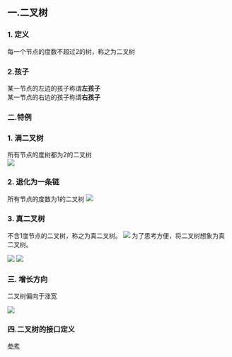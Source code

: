 ## 一.二叉树 
### 1. 定义  
每一个节点的度数不超过2的树，称之为二叉树
### 2.孩子  
某一节点的左边的孩子称谓**左孩子**   
某一节点的右边的孩子称谓**右孩子** 

### 二.特例 
### 1. 满二叉树  
所有节点的度树都为2的二叉树  
![](https://note.youdao.com/yws/public/resource/e1de6ab70a6075f4d9f88daf8c95d14b/xmlnote/2C97380305FB4FFDB804DD902C75187A/25804)
### 2. 退化为一条链 
所有节点的度数为1的二叉树
![](https://note.youdao.com/yws/public/resource/e1de6ab70a6075f4d9f88daf8c95d14b/xmlnote/3F85678142994934B6A115C1946BE8A6/25807)

### 3. 真二叉树   
不含1度节点的二叉树，称之为真二叉树。 
![](https://note.youdao.com/yws/public/resource/e1de6ab70a6075f4d9f88daf8c95d14b/xmlnote/B47AF6A7ABFE4CF2928D757ADBC3E4D8/25806) 
为了思考方便，将二叉树想象为真二叉树。  

![](https://note.youdao.com/yws/public/resource/e1de6ab70a6075f4d9f88daf8c95d14b/xmlnote/F13789D4321F43189B77BC8D1DC2BDE6/25811)
![](https://note.youdao.com/yws/public/resource/e1de6ab70a6075f4d9f88daf8c95d14b/xmlnote/C7FD0D04BCEE45ED82BD4C665DDB8F3F/25809)

### 三. 增长方向
二叉树偏向于涨宽

![](https://note.youdao.com/yws/public/resource/e1de6ab70a6075f4d9f88daf8c95d14b/xmlnote/0E9215F38CB84AAB94D39F9DD61D83B9/25802)


### 四.二叉树的接口定义
[参考](/Users/xuyabo/Documents/java/thinkingInJavaPractice/src/main/java/algorithm_m/fiveAdapter/binTree/BinTreeInterface.java)